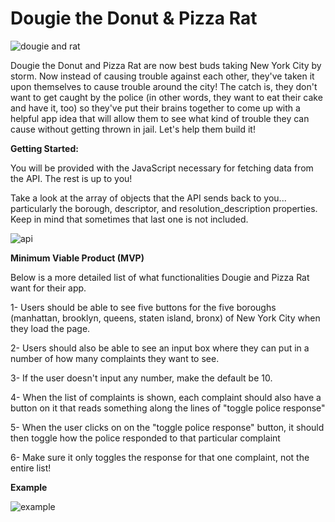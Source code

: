 # Dougie the Donut & Pizza Rat


![dougie and rat](https://user-images.githubusercontent.com/55994508/188909047-6ec5150e-84b7-4ced-b13e-cc49d4ce2eb3.png)


Dougie the Donut and Pizza Rat are now best buds taking New York City by storm. Now instead of causing trouble against each other, they've taken it upon themselves to cause trouble around the city! The catch is, they don't want to get caught by the police (in other words, they want to eat their cake and have it, too) so they've put their brains together to come up with a helpful app idea that will allow them to see what kind of trouble they can cause without getting thrown in jail. Let's help them build it!


**Getting Started:**


You will be provided with the JavaScript necessary for fetching data from the API. The rest is up to you!


Take a look at the array of objects that the API sends back to you... particularly the borough, descriptor, and resolution_description properties. Keep in mind that sometimes that last one is not included.


![api](https://user-images.githubusercontent.com/55994508/188909163-9cfa0d4c-11f7-4e59-a851-8ff64ad989e0.png)


**Minimum Viable Product (MVP)**


Below is a more detailed list of what functionalities Dougie and Pizza Rat want for their app.


1- Users should be able to see five buttons for the five boroughs (manhattan, brooklyn, queens, staten island, bronx) of New York City when they load the page.


2- Users should also be able to see an input box where they can put in a number of how many complaints they want to see.


3- If the user doesn't input any number, make the default be 10.


4-  When the list of complaints is shown, each complaint should also have a button on it that reads something along the lines of "toggle police response"


5- When the user clicks on on the "toggle police response" button, it should then toggle how the police responded to that particular complaint


6- Make sure it only toggles the response for that one complaint, not the entire list!

**Example**


![example](https://user-images.githubusercontent.com/55994508/188908883-84ce6fd4-c948-4c71-9d64-5a6477bfd797.gif)